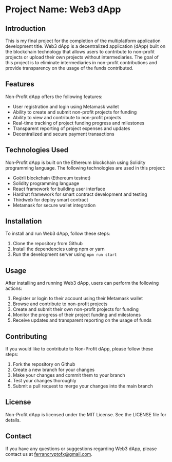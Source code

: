 # Project Name: Web3 dApp

## Introduction

This is my final project for the completion of the multiplatform application development title.
Web3 dApp is a decentralized application (dApp) built on the blockchain technology that allows users to contribute to non-profit projects or upload their own projects without intermediaries. The goal of this project is to eliminate intermediaries in non-profit contributions and provide transparency on the usage of the funds contributed.

## Features

Non-Profit dApp offers the following features:

- User registration and login using Metamask wallet
- Ability to create and submit non-profit projects for funding
- Ability to view and contribute to non-profit projects
- Real-time tracking of project funding progress and milestones
- Transparent reporting of project expenses and updates
- Decentralized and secure payment transactions

## Technologies Used

Non-Profit dApp is built on the Ethereum blockchain using Solidity programming language. The following technologies are used in this project:

- Goërli blockchain (Ethereum testnet)
- Solidity programming language
- React framework for building user interface
- Hardhat framework for smart contract development and testing
- Thirdweb for deploy smart contract
- Metamask for secure wallet integration

## Installation

To install and run Web3 dApp, follow these steps:

1. Clone the repository from Github
2. Install the dependencies using npm or yarn
3. Run the development server using `npm run start`

## Usage

After installing and running Web3 dApp, users can perform the following actions:

1. Register or login to their account using their Metamask wallet
2. Browse and contribute to non-profit projects
3. Create and submit their own non-profit projects for funding
4. Monitor the progress of their project funding and milestones
5. Receive updates and transparent reporting on the usage of funds

## Contributing

If you would like to contribute to Non-Profit dApp, please follow these steps:

1. Fork the repository on Github
2. Create a new branch for your changes
3. Make your changes and commit them to your branch
4. Test your changes thoroughly
5. Submit a pull request to merge your changes into the main branch

## License

Non-Profit dApp is licensed under the MIT License. See the LICENSE file for details.

## Contact

If you have any questions or suggestions regarding Web3 dApp, please contact us at ferrancryptofx@gmail.com.
